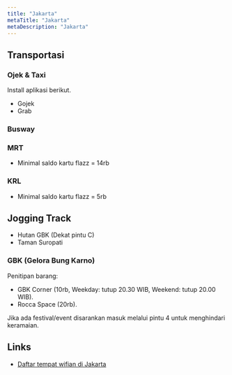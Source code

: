 ```yaml
---
title: "Jakarta"
metaTitle: "Jakarta"
metaDescription: "Jakarta"
---
```


## Transportasi

### Ojek & Taxi

Install aplikasi berikut.

-	Gojek
-	Grab

### Busway

### MRT

- Minimal saldo kartu flazz = 14rb

### KRL

-	Minimal saldo kartu flazz = 5rb

## Jogging Track

- Hutan GBK (Dekat pintu C)
- Taman Suropati

### GBK (Gelora Bung Karno)

Penitipan barang:

-	GBK Corner (10rb, Weekday: tutup 20.30 WIB, Weekend: tutup 20.00 WIB).
-	Rocca Space (20rb).

Jika ada festival/event disarankan masuk melalui pintu 4 untuk menghindari keramaian.

Links
---

- [Daftar tempat wifian di Jakarta](https://github.com/wahyupermadie/wifian-dijakarta)
